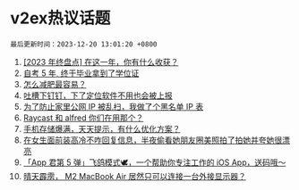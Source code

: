 # v2ex热议话题

`最后更新时间：2023-12-20 13:01:20 +0800`

1. [[2023 年终盘点] 在这一年，你有什么收获？](https://www.v2ex.com/t/1001624)
1. [自考 5 年, 终于毕业拿到了学位证](https://www.v2ex.com/t/1001627)
1. [怎么减肥最容易？](https://www.v2ex.com/t/1001757)
1. [吐槽下钉钉，下了定位软件不用也会被上报](https://www.v2ex.com/t/1001755)
1. [为了防止家里公网 IP 被乱扫，我做了个黑名单 IP 表](https://www.v2ex.com/t/1001645)
1. [Raycast 和 alfred 你们在用那个？](https://www.v2ex.com/t/1001654)
1. [手机存储爆满，天天提示，有什么优化方案？](https://www.v2ex.com/t/1001648)
1. [在女生面前装高冷不咋回复信息，半夜偷看她朋友圈美照拍了拍她并夸她很漂亮](https://www.v2ex.com/t/1001821)
1. [「App 君第 5 弹」飞鸽模式🕊️，一个帮助你专注工作的 iOS App，送码哦～](https://www.v2ex.com/t/1001685)
1. [晴天霹雳， M2 MacBook Air 居然只可以连接一台外接显示器？](https://www.v2ex.com/t/1001776)

